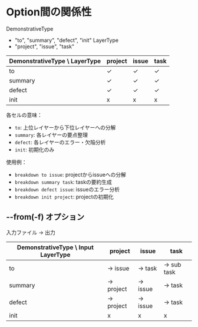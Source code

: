 # Option間の関係性

DemonstrativeType
  - "to", "summary", "defect", "init"
LayerType
  - "project", "issue", "task"


<!-- DemonstrativeTypeとLayerTypeのマトリクス表を作成 -->


| DemonstrativeType \ LayerType | project | issue | task |
|------------------------------|---------|--------|------|
| to                          | ✓       | ✓      | ✓    |
| summary                     | ✓       | ✓      | ✓    |
| defect                      | ✓       | ✓      | ✓    |
| init                        | x       | x      | x    |

各セルの意味：
- `to`: 上位レイヤーから下位レイヤーへの分解
- `summary`: 各レイヤーの要点整理
- `defect`: 各レイヤーのエラー・欠陥分析
- `init`: 初期化のみ

使用例：
- `breakdown to issue`: projectからissueへの分解
- `breakdown summary task`: taskの要約生成
- `breakdown defect issue`: issueのエラー分析
- `breakdown init project`: projectの初期化



## --from(-f) オプション
入力ファイル -> 出力

| DemonstrativeType \ Input LayerType | project | issue | task |
|------------------------------|---------|--------|------|
| to                          | -> issue | -> task | -> sub task |
| summary                     | -> project | -> issue | -> task |
| defect                      | -> project | -> issue | -> task |
| init                        | x       | x      | x    |
